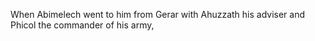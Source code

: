 When Abimelech went to him from Gerar with Ahuzzath his adviser and Phicol the commander of his army,
